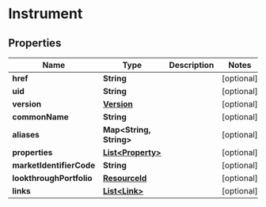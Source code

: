 
# Instrument

## Properties
Name | Type | Description | Notes
------------ | ------------- | ------------- | -------------
**href** | **String** |  |  [optional]
**uid** | **String** |  |  [optional]
**version** | [**Version**](Version.md) |  |  [optional]
**commonName** | **String** |  |  [optional]
**aliases** | **Map&lt;String, String&gt;** |  |  [optional]
**properties** | [**List&lt;Property&gt;**](Property.md) |  |  [optional]
**marketIdentifierCode** | **String** |  |  [optional]
**lookthroughPortfolio** | [**ResourceId**](ResourceId.md) |  |  [optional]
**links** | [**List&lt;Link&gt;**](Link.md) |  |  [optional]



